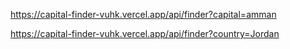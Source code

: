 https://capital-finder-vuhk.vercel.app/api/finder?capital=amman

https://capital-finder-vuhk.vercel.app/api/finder?country=Jordan
